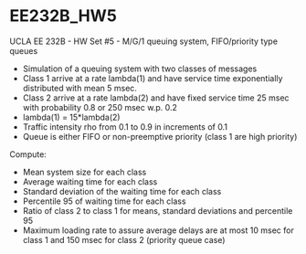 # EE232B_HW5
UCLA EE 232B - HW Set #5 - M/G/1 queuing system, FIFO/priority type queues

* Simulation of a queuing system with two classes of messages
* Class 1 arrive at a rate lambda(1) and have service time exponentially distributed with mean 5 msec.
* Class 2 arrive at a rate lambda(2) and have fixed service time 25 msec with probability 0.8 or 250 msec w.p. 0.2
* lambda(1) = 15*lambda(2)
* Traffic intensity rho from 0.1 to 0.9 in increments of 0.1
* Queue is either FIFO or non-preemptive priority (class 1 are high priority)

Compute:
* Mean system size for each class
* Average waiting time for each class
* Standard deviation of the waiting time for each class
* Percentile 95 of waiting time for each class
* Ratio of class 2 to class 1 for means, standard deviations and percentile 95
* Maximum loading rate to assure average delays are at most 10 msec for class 1 and 150 msec for class 2 (priority queue case)
